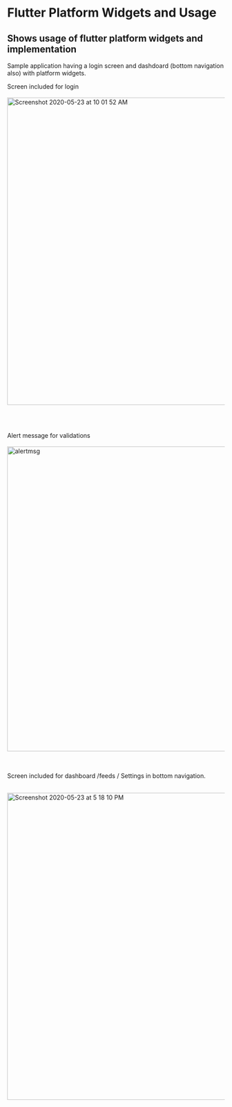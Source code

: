 # Flutter Platform Widgets and Usage

## Shows usage of flutter platform widgets and implementation

Sample application having a login screen and dashdoard (bottom navigation also) with platform widgets.

Screen included for login
<br><br>
<img width="710" alt="Screenshot 2020-05-23 at 10 01 52 AM" src="https://user-images.githubusercontent.com/39777674/82733587-606e7a00-9d32-11ea-87ec-cdf698882382.png">


<br><br>

Alert message for validations <br><br>
<img width="704" alt="alertmsg" src="https://user-images.githubusercontent.com/39777674/82746049-170d4180-9da9-11ea-9843-1822bf65caf5.png">

<br><br>
Screen included for dashboard /feeds / Settings in bottom navigation.<br><br>


<img width="709" alt="Screenshot 2020-05-23 at 5 18 10 PM" src="https://user-images.githubusercontent.com/39777674/82733615-990e5380-9d32-11ea-9261-b50611c3352e.png">

